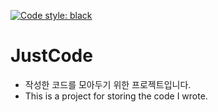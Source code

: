 [![Code style: black](https://img.shields.io/badge/code%20style-black-000000.svg)](https://github.com/psf/black)

# JustCode

- 작성한 코드를 모아두기 위한 프로젝트입니다.
- This is a project for storing the code I wrote.
